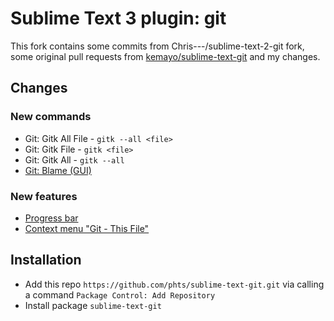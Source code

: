 # Sublime Text 3 plugin: git

This fork contains some commits from Chris---/sublime-text-2-git fork,
some original pull requests from
[kemayo/sublime-text-git](https://github.com/kemayo/sublime-text-git)
and my changes.

## Changes

### New commands

* Git: Gitk All File - `gitk --all <file>`
* Git: Gitk File - `gitk <file>`
* Git: Gitk All - `gitk --all`
* [Git: Blame (GUI)](https://github.com/kemayo/sublime-text-git/pull/203)

### New features

* [Progress bar](https://github.com/phts/sublime-text-git/commit/7e8b28b042ce3ff393eee304987381dfb3e44e05)
* [Context menu "Git - This File"](https://github.com/phts/sublime-text-git/commit/26b97012c173a53804f6769b89248c25a0107a2c)

## Installation

* Add this repo `https://github.com/phts/sublime-text-git.git` via calling
  a command `Package Control: Add Repository`
* Install package `sublime-text-git`
